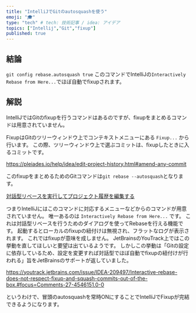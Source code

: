 ```yaml
---
title: "IntelliJでGitのautosquashを使う"
emoji: "🎓"
type: "tech" # tech: 技術記事 / idea: アイデア
topics: ["Intellij","Git","fixup"]
published: true
---
```

## 結論
`git config rebase.autosquash true`
このコマンドでIntelliJの`Interactively Rebase from Here...`でほぼ自動でfixupされます。

## 解説
IntelliJではGitのfixupを行うコマンドはあるのですが、fixupをまとめるコマンドは用意されていません。

FixupはGitのツリーウィンドウ上でコンテキストメニューにある `Fixup...` から行います。
この際、ツリーウィンドウ上で選ぶコミットは、fixupしたときに入るコミットです。

https://pleiades.io/help/idea/edit-project-history.html#amend-any-commit

このfixupをまとめるためのGitコマンドは`git rebase --autosquash`となります。

[対話型リベースを実行してプロジェクト履歴を編集する](https://pleiades.io/help/idea/edit-project-history.html#interactive-rebase)

つまりIntelliJにはこのコマンドに対応するメニューなどからのコマンドが用意されていません。
唯一あるのは `Interactively Rebase from Here...` です。
これは対話型リベースを行うためのダイアログを使ってRebaseを行える機能です。
起動するとローカルのfixupの紐付けは無視され、フラットなログが表示されます。
これではfixupが意味を成しません。
JetBrainsのYouTrack上ではこの挙動を直してほしいと要望は出ているようです。
しかしこの挙動は「Gitの設定に依存しているため、設定を変更すれば対話型でほぼ自動でfixupの紐付けが行われる」旨をJetBrainsのサポートが返していました。

https://youtrack.jetbrains.com/issue/IDEA-209497/Interactive-rebase-does-not-respect-fixup-and-squash-commits-out-of-the-box.#focus=Comments-27-4546151.0-0

というわけで、冒頭のautosquashを常時ONにすることでIntelliJでFixupが完結できるようになります。
